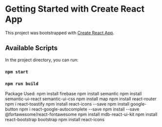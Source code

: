 # Getting Started with Create React App

This project was bootstrapped with [Create React App](https://github.com/facebook/create-react-app).

## Available Scripts

In the project directory, you can run:

### `npm start`
### `npm run build`

Package Used:
npm install firebase
npm install semantic
npm install semantic-ui-react semantic-ui-css
npm install map
npm install react-router
npm i react-toastify
npm install react-icons --save
npm install google-button
npm i react-google-autocomplete --save
npm install --save @fortawesome/react-fontawesome
npm install mdb-react-ui-kit
npm install react-bootstrap bootstrap
npm install react-icons
